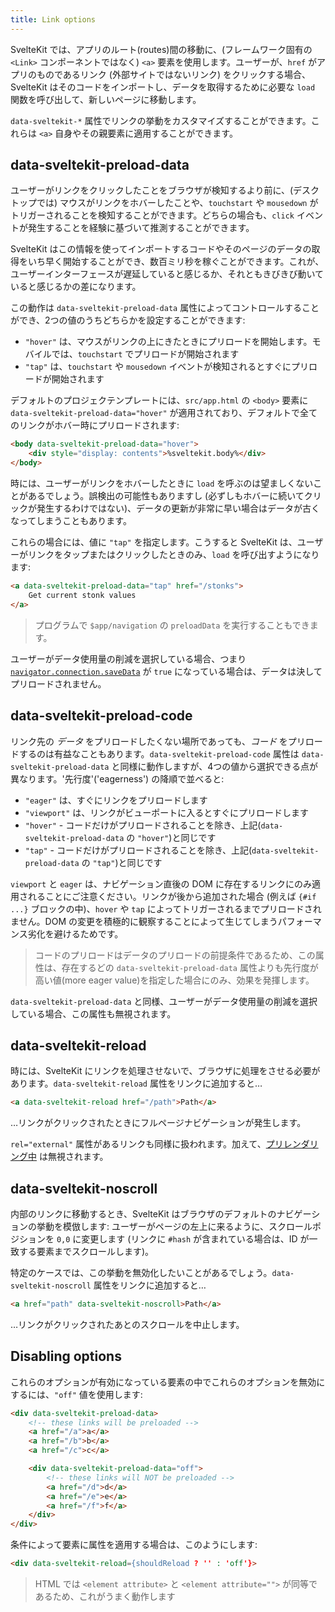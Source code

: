 ```yaml
---
title: Link options
---
```


SvelteKit では、アプリのルート(routes)間の移動に、(フレームワーク固有の `<Link>` コンポーネントではなく) `<a>` 要素を使用します。ユーザーが、`href` がアプリのものであるリンク (外部サイトではないリンク) をクリックする場合、SvelteKit はそのコードをインポートし、データを取得するために必要な `load` 関数を呼び出して、新しいページに移動します。

`data-sveltekit-*` 属性でリンクの挙動をカスタマイズすることができます。これらは `<a>` 自身やその親要素に適用することができます。

## data-sveltekit-preload-data

ユーザーがリンクをクリックしたことをブラウザが検知するより前に、(デスクトップでは) マウスがリンクをホバーしたことや、`touchstart` や `mousedown` がトリガーされることを検知することができます。どちらの場合も、`click` イベントが発生することを経験に基づいて推測することができます。

SvelteKit はこの情報を使ってインポートするコードやそのページのデータの取得をいち早く開始することができ、数百ミリ秒を稼ぐことができます。これが、ユーザーインターフェースが遅延していると感じるか、それともきびきび動いていると感じるかの差になります。

この動作は `data-sveltekit-preload-data` 属性によってコントロールすることができ、2つの値のうちどちらかを設定することができます:

- `"hover"` は、マウスがリンクの上にきたときにプリロードを開始します。モバイルでは、`touchstart` でプリロードが開始されます
- `"tap"` は、`touchstart` や `mousedown` イベントが検知されるとすぐにプリロードが開始されます

デフォルトのプロジェクテンプレートには、`src/app.html` の `<body>` 要素に `data-sveltekit-preload-data="hover"` が適用されており、デフォルトで全てのリンクがホバー時にプリロードされます:

```html
<body data-sveltekit-preload-data="hover">
	<div style="display: contents">%sveltekit.body%</div>
</body>
```

時には、ユーザーがリンクをホバーしたときに `load` を呼ぶのは望ましくないことがあるでしょう。誤検出の可能性もありますし (必ずしもホバーに続いてクリックが発生するわけではない)、データの更新が非常に早い場合はデータが古くなってしまうこともあります。

これらの場合には、値に `"tap"` を指定します。こうすると SvelteKit は、ユーザーがリンクをタップまたはクリックしたときのみ、`load` を呼び出すようになります:

```html
<a data-sveltekit-preload-data="tap" href="/stonks">
	Get current stonk values
</a>
```

> プログラムで `$app/navigation` の `preloadData` を実行することもできます。

ユーザーがデータ使用量の削減を選択している場合、つまり [`navigator.connection.saveData`](https://developer.mozilla.org/ja/docs/Web/API/NetworkInformation/saveData) が `true` になっている場合は、データは決してプリロードされません。

## data-sveltekit-preload-code

リンク先の _データ_ をプリロードしたくない場所であっても、_コード_ をプリロードするのは有益なこともあります。`data-sveltekit-preload-code` 属性は `data-sveltekit-preload-data` と同様に動作しますが、4つの値から選択できる点が異なります。'先行度'('eagerness') の降順で並べると:

- `"eager"` は、すぐにリンクをプリロードします
- `"viewport"` は、リンクがビューポートに入るとすぐにプリロードします
- `"hover"` - コードだけがプリロードされることを除き、上記(`data-sveltekit-preload-data` の `"hover"`)と同じです
- `"tap"` - コードだけがプリロードされることを除き、上記(`data-sveltekit-preload-data` の `"tap"`)と同じです

`viewport` と `eager` は、ナビゲーション直後の DOM に存在するリンクにのみ適用されることにご注意ください。リンクが後から追加された場合 (例えば `{#if ...}` ブロックの中)、`hover` や `tap` によってトリガーされるまでプリロードされません。DOM の変更を積極的に観察することによって生じてしまうパフォーマンス劣化を避けるためです。

> コードのプリロードはデータのプリロードの前提条件であるため、この属性は、存在するどの `data-sveltekit-preload-data` 属性よりも先行度が高い値(more eager value)を指定した場合にのみ、効果を発揮します。

`data-sveltekit-preload-data` と同様、ユーザーがデータ使用量の削減を選択している場合、この属性も無視されます。

## data-sveltekit-reload

時には、SvelteKit にリンクを処理させないで、ブラウザに処理をさせる必要があります。`data-sveltekit-reload` 属性をリンクに追加すると…

```html
<a data-sveltekit-reload href="/path">Path</a>
```

…リンクがクリックされたときにフルページナビゲーションが発生します。

`rel="external"` 属性があるリンクも同様に扱われます。加えて、[プリレンダリング中](/docs/page-options#prerender) は無視されます。

## data-sveltekit-noscroll

内部のリンクに移動するとき、SvelteKit はブラウザのデフォルトのナビゲーションの挙動を模倣します: ユーザーがページの左上に来るように、スクロールポジションを `0,0` に変更します (リンクに `#hash` が含まれている場合は、ID が一致する要素までスクロールします)。

特定のケースでは、この挙動を無効化したいことがあるでしょう。`data-sveltekit-noscroll` 属性をリンクに追加すると…

```html
<a href="path" data-sveltekit-noscroll>Path</a>
```

…リンクがクリックされたあとのスクロールを中止します。

## Disabling options

これらのオプションが有効になっている要素の中でこれらのオプションを無効にするには、`"off"` 値を使用します:

```html
<div data-sveltekit-preload-data>
	<!-- these links will be preloaded -->
	<a href="/a">a</a>
	<a href="/b">b</a>
	<a href="/c">c</a>

	<div data-sveltekit-preload-data="off">
		<!-- these links will NOT be preloaded -->
		<a href="/d">d</a>
		<a href="/e">e</a>
		<a href="/f">f</a>
	</div>
</div>
```

条件によって要素に属性を適用する場合は、このようにします:

```html
<div data-sveltekit-reload={shouldReload ? '' : 'off'}>
```

> HTML では `<element attribute>` と `<element attribute="">` が同等であるため、これがうまく動作します
